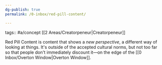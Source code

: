 ```yaml
---
dg-publish: true
permalink: /0-inbox/red-pill-content/

---
```


tags:: #a/concept [[2 Areas/Creatorpeneur\|Creatorpeneur]] 

Red Pill Content is content that shows a *new perspective*, a different way of looking at things. It's outside of the accepted cultural norms, but not too far so that people don't immediately discount it—on the edge of the [[0 Inbox/Overton Window\|Overton Window]].

